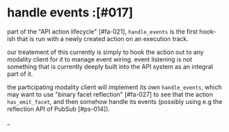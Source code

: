 # handle events :[#017]

part of the "API action lifecycle" [#fa-021], `handle_events` is the
first hook-ish that is run with a newly created action on an execution
track.

our treatement of this currently is simply to hook the action out to any
modality client for *it* to manage event wiring. event listening is not
something that is currently deeply built into the API system as an integral
part of it.

the participating modality client will implement its own `handle_events`,
which may want to use "binary facet reflection" [#fa-027] to see that the
action `has_emit_facet`, and then somehow handle its events (possibly using
e.g the reflection API of PubSub [#ps-014]).

_
